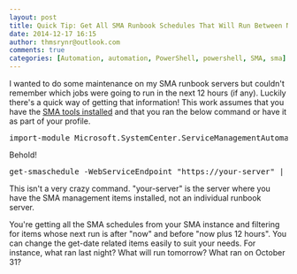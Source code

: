 ```yaml
---
layout: post
title: Quick Tip: Get All SMA Runbook Schedules That Will Run Between Now And Then
date: 2014-12-17 16:15
author: thmsrynr@outlook.com
comments: true
categories: [Automation, automation, PowerShell, powershell, SMA, sma]
---
```

I wanted to do some maintenance on my SMA runbook servers but couldn't remember which jobs were going to run in the next 12 hours (if any). Luckily there's a quick way of getting that information! This work assumes that you have the <a title="SMA Tools" href="http://blogs.technet.com/b/orchestrator/archive/2014/03/11/sma-capabilities-in-depth-the-sma-powershell-module.aspx" target="_blank">SMA tools installed</a> and that you ran the below command or have it as part of your profile.

<pre class="lang:ps decode:true">import-module Microsoft.SystemCenter.ServiceManagementAutomation</pre>

Behold!

<pre class="lang:ps decode:true ">get-smaschedule -WebServiceEndpoint "https://your-server" | ? { $_.NextRun -gt (get-date).date -and $_.NextRun -lt (get-date).addhours(12)}</pre>

This isn't a very crazy command. "your-server" is the server where you have the SMA management items installed, not an individual runbook server.

You're getting all the SMA schedules from your SMA instance and filtering for items whose next run is after "now" and before "now plus 12 hours". You can change the get-date related items easily to suit your needs. For instance, what ran last night? What will run tomorrow? What ran on October 31?

&nbsp;
